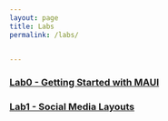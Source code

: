 ```yaml
---
layout: page
title: Labs
permalink: /labs/


---
```


### [Lab0 - Getting Started with MAUI](../labs/lab0.md)

### [Lab1 - Social Media Layouts](../labs/lab1.md)
